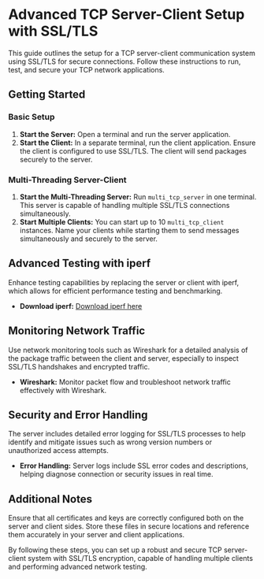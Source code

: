 # Advanced TCP Server-Client Setup with SSL/TLS

This guide outlines the setup for a TCP server-client communication system using SSL/TLS for secure connections. Follow these instructions to run, test, and secure your TCP network applications.

## Getting Started

### Basic Setup

1. **Start the Server:** Open a terminal and run the server application.
2. **Start the Client:** In a separate terminal, run the client application. Ensure the client is configured to use SSL/TLS. The client will send packages securely to the server.

### Multi-Threading Server-Client

1. **Start the Multi-Threading Server:** Run `multi_tcp_server` in one terminal. This server is capable of handling multiple SSL/TLS connections simultaneously.
2. **Start Multiple Clients:** You can start up to 10 `multi_tcp_client` instances. Name your clients while starting them to send messages simultaneously and securely to the server.

## Advanced Testing with iperf

Enhance testing capabilities by replacing the server or client with iperf, which allows for efficient performance testing and benchmarking.

- **Download iperf:** [Download iperf here](https://iperf.fr/)

## Monitoring Network Traffic

Use network monitoring tools such as Wireshark for a detailed analysis of the package traffic between the client and server, especially to inspect SSL/TLS handshakes and encrypted traffic.

- **Wireshark:** Monitor packet flow and troubleshoot network traffic effectively with Wireshark.

## Security and Error Handling

The server includes detailed error logging for SSL/TLS processes to help identify and mitigate issues such as wrong version numbers or unauthorized access attempts.

- **Error Handling:** Server logs include SSL error codes and descriptions, helping diagnose connection or security issues in real time.

## Additional Notes

Ensure that all certificates and keys are correctly configured both on the server and client sides. Store these files in secure locations and reference them accurately in your server and client applications.

By following these steps, you can set up a robust and secure TCP server-client system with SSL/TLS encryption, capable of handling multiple clients and performing advanced network testing.
